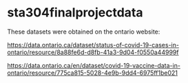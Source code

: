 # sta304finalprojectdata

These datasets were obtained on the ontario website: 

https://data.ontario.ca/dataset/status-of-covid-19-cases-in-ontario/resource/8a88fe6d-d8fb-41a3-9d04-f0550a44999f


https://data.ontario.ca/en/dataset/covid-19-vaccine-data-in-ontario/resource/775ca815-5028-4e9b-9dd4-6975ff1be021


